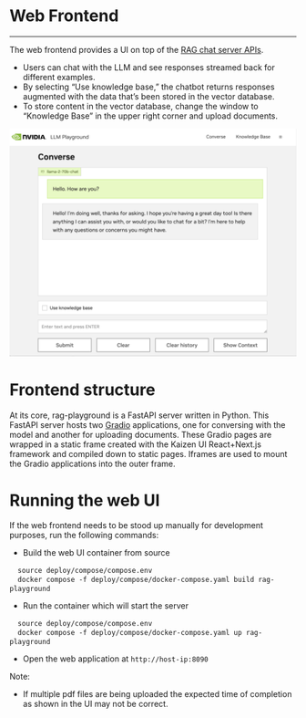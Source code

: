 # Web Frontend
------------
The web frontend provides a UI on top of the [RAG chat server APIs](./chat_server.md).
- Users can chat with the LLM and see responses streamed back for different examples.
- By selecting “Use knowledge base,” the chatbot returns responses augmented with the data that’s been stored in the vector database.
- To store content in the vector database, change the window to “Knowledge Base” in the upper right corner and upload documents.

![Diagram](./images/image4.jpg)

# Frontend structure

At its core, rag-playground is a FastAPI server written in Python. This FastAPI server hosts two [Gradio](https://www.gradio.app/) applications, one for conversing with the model and another for uploading documents. These Gradio pages are wrapped in a static frame created with the Kaizen UI React+Next.js framework and compiled down to static pages. Iframes are used to mount the Gradio applications into the outer frame.

# Running the web UI
If the web frontend needs to be stood up manually for development purposes, run the following commands:

- Build the web UI container from source
```
  source deploy/compose/compose.env
  docker compose -f deploy/compose/docker-compose.yaml build rag-playground
```
- Run the container which will start the server
```
  source deploy/compose/compose.env
  docker compose -f deploy/compose/docker-compose.yaml up rag-playground
```

- Open the web application at ``http://host-ip:8090``

Note:
- If multiple pdf files are being uploaded the expected time of completion as shown in the UI may not be correct.


